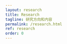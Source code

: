```yaml
---
layout: research
title: Research
tagline: 研究方向和内容
permalink: /research.html
ref: research
order: 0
---
```


[//]: # (所有讲座如下：)
